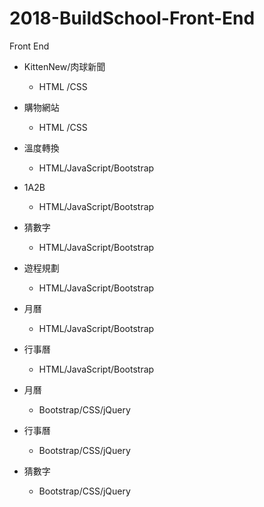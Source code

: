 # 2018-BuildSchool-Front-End
Front End  

* KittenNew/肉球新聞        
    *  HTML /CSS
* 購物網站
    *  HTML /CSS
* 溫度轉換  
    *   HTML/JavaScript/Bootstrap
* 1A2B
    *  HTML/JavaScript/Bootstrap
* 猜數字
    *  HTML/JavaScript/Bootstrap
* 遊程規劃
    *  HTML/JavaScript/Bootstrap
* 月曆  
    *  HTML/JavaScript/Bootstrap
* 行事曆
    *  HTML/JavaScript/Bootstrap

* 月曆  
    * Bootstrap/CSS/jQuery 
* 行事曆 
     * Bootstrap/CSS/jQuery 
* 猜數字
     * Bootstrap/CSS/jQuery 

